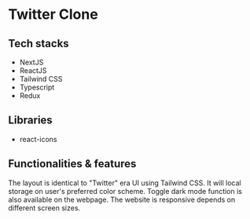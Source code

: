 <h1>Twitter Clone</h1>

<h2>Tech stacks</h2>
<ul>
   <li>NextJS</li>
   <li>ReactJS</li>
   <li>Tailwind CSS</li>
   <li>Typescript</li>
   <li>Redux</li>
</ul>
<h2>Libraries</h2>
<ul>
   <li>react-icons</li>
</ul>

<h2>Functionalities & features</h2>
<p>The layout is identical to "Twitter" era UI using Tailwind CSS. It will local storage on user's preferred color scheme. Toggle dark mode function is also available on the webpage. The website is responsive depends on different screen sizes.</p>
